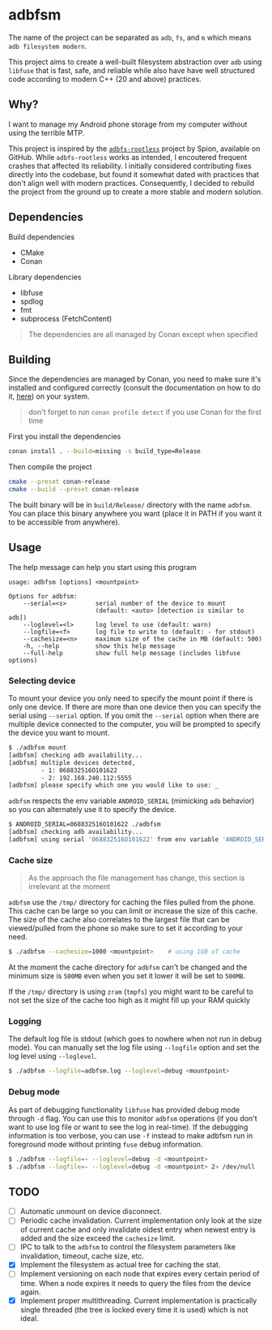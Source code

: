 # adbfsm

The name of the project can be separated as `adb`, `fs`, and `m` which means `adb filesystem modern`.

This project aims to create a well-built filesystem abstraction over `adb` using `libfuse` that is fast, safe, and reliable while also have have well structured code according to modern C++ (20 and above) practices.

## Why?

I want to manage my Android phone storage from my computer without using the terrible MTP.

This project is inspired by the [`adbfs-rootless`](https://github.com/spion/adbfs-rootless) project by Spion, available on GitHub. While `adbfs-rootless` works as intended, I encoutered frequent crashes that affected its reliability. I initially considered contributing fixes directly into the codebase, but found it somewhat dated with practices that don't align well with modern practices. Consequently, I decided to rebuild the project from the ground up to create a more stable and modern solution.

## Dependencies

Build dependencies

- CMake
- Conan

Library dependencies

- libfuse
- spdlog
- fmt
- subprocess (FetchContent)

> The dependencies are all managed by Conan except when specified

## Building

Since the dependencies are managed by Conan, you need to make sure it's installed and configured correctly (consult the documentation on how to do it, [here](https://docs.conan.io/2/installation.html)) on your system.

> don't forget to run `conan profile detect` if you use Conan for the first time

First you install the dependencies

```sh
conan install . --build=missing -s build_type=Release
```

Then compile the project

```sh
cmake --preset conan-release
cmake --build --preset conan-release
```

The built binary will be in `build/Release/` directory with the name `adbfsm`. You can place this binary anywhere you want (place it in PATH if you want it to be accessible from anywhere).

## Usage

The help message can help you start using this program

```
usage: adbfsm [options] <mountpoint>

Options for adbfsm:
    --serial=<s>        serial number of the device to mount
                        (default: <auto> [detection is similar to adb])
    --loglevel=<l>      log level to use (default: warn)
    --logfile=<f>       log file to write to (default: - for stdout)
    --cachesize=<n>     maximum size of the cache in MB (default: 500)
    -h, --help          show this help message
    --full-help         show full help message (includes libfuse options)
```

### Selecting device

To mount your device you only need to specify the mount point if there is only one device. If there are more than one device then you can specify the serial using `--serial` option. If you omit the `--serial` option when there are multiple device connected to the computer, you will be prompted to specify the device you want to mount.

```sh
$ ./adbfsm mount
[adbfsm] checking adb availability...
[adbfsm] multiple devices detected,
         - 1: 068832516O101622
         - 2: 192.168.240.112:5555
[adbfsm] please specify which one you would like to use: _
```

`adbfsm` respects the env variable `ANDROID_SERIAL` (mimicking `adb` behavior) so you can alternately use it to specify the device.

```sh
$ ANDROID_SERIAL=068832516O101622 ./adbfsm
[adbfsm] checking adb availability...
[adbfsm] using serial '068832516O101622' from env variable 'ANDROID_SERIAL'

```

### Cache size

> As the approach the file management has change, this section is irrelevant at the moment

`adbfsm` use the `/tmp/` directory for caching the files pulled from the phone. This cache can be large so you can limit or increase the size of this cache. The size of the cache also correlates to the largest file that can be viewed/pulled from the phone so make sure to set it according to your need.

```sh
$ ./adbfsm --cachesize=1000 <mountpoint>    # using 1GB of cache
```

At the moment the cache directory for `adbfsm` can't be changed and the minimum size is `500MB` even when you set it lower it will be set to `500MB`.

If the `/tmp/` directory is using `zram` (`tmpfs`) you might want to be careful to not set the size of the cache too high as it might fill up your RAM quickly

### Logging

The default log file is stdout (which goes to nowhere when not run in debug mode). You can manually set the log file using `--logfile` option and set the log level using `--loglevel`.

```sh
$ ./adbfsm --logfile=adbfsm.log --loglevel=debug <mountpoint>
```

### Debug mode

As part of debugging functionality `libfuse` has provided debug mode through `-d` flag. You can use this to monitor `adbfsm` operations (if you don't want to use log file or want to see the log in real-time). If the debugging information is too verbose, you can use `-f` instead to make adbfsm run in foreground mode without printing `fuse` debug information.

```sh
$ ./adbfsm --logfile=- --loglevel=debug -d <mountpoint>                     # this will print the libfuse debug messages and adbfsm log messages
$ ./adbfsm --logfile=- --loglevel=debug -d <mountpoint> 2> /dev/null        # this will print only adbfsm log messages since libfuse debug messages are printed to stderr
```

## TODO

- [ ] Automatic unmount on device disconnect.
- [ ] Periodic cache invalidation. Current implementation only look at the size of current cache and only invalidate oldest entry when newest entry is added and the size exceed the `cachesize` limit.
- [ ] IPC to talk to the `adbfsm` to control the filesystem parameters like invalidation, timeout, cache size, etc.
- [x] Implement the filesystem as actual tree for caching the stat.
- [ ] Implement versioning on each node that expires every certain period of time. When a node expires it needs to query the files from the device again.
- [x] Implement proper multithreading. Current implementation is practically single threaded (the tree is locked every time it is used) which is not ideal.

